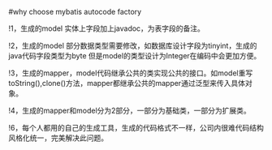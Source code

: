 #why choose mybatis autocode factory

!1，生成的model 实体上字段加上javadoc，为表字段的备注。

!2，生成的model 部分数据类型需要修改，如数据库设计字段为tinyint，生成的java代码字段类型为byte
但是model的类型设计为Integer在编码中会更加方便。

!3，生成的mapper，model代码继承公共的类实现公共的接口。如model重写toString(),clone()方法，mapper都继承公共的mapper通过泛型来传入具体对象。

!4，生成的mapper和model分为2部分，一部分为基础类，一部分为扩展类。

!6，每个人都用的自己的生成工具，生成的代码格式不一样，公司内很难代码结构风格化统一，完美解决此问题。
